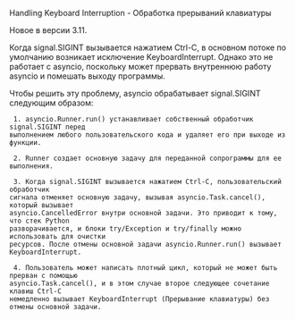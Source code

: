 Handling Keyboard Interruption - Обработка прерываний клавиатуры

Новое в версии 3.11.

Когда signal.SIGINT вызывается нажатием Ctrl-C, в основном потоке по умолчанию возникает
исключение KeyboardInterrupt. Однако это не работает с asyncio, поскольку может прервать
внутреннюю работу asyncio и помешать выходу программы.

Чтобы решить эту проблему, asyncio обрабатывает signal.SIGINT следующим образом:

     1. asyncio.Runner.run() устанавливает собственный обработчик signal.SIGINT перед
    выполнением любого пользовательского кода и удаляет его при выходе из функции.

     2. Runner создает основную задачу для переданной сопрограммы для ее выполнения.

     3. Когда signal.SIGINT вызывается нажатием Ctrl-C, пользовательский обработчик
    сигнала отменяет основную задачу, вызывая asyncio.Task.cancel(), который вызывает 
    asyncio.CancelledError внутри основной задачи. Это приводит к тому, что стек Python
    разворачивается, и блоки try/Exception и try/finally можно использовать для очистки
    ресурсов. После отмены основной задачи asyncio.Runner.run() вызывает KeyboardInterrupt.

     4. Пользователь может написать плотный цикл, который не может быть прерван с помощью
    asyncio.Task.cancel(), и в этом случае второе следующее сочетание клавиш Ctrl-C 
    немедленно вызывает KeyboardInterrupt (Прерывание клавиатуры) без отмены основной задачи.